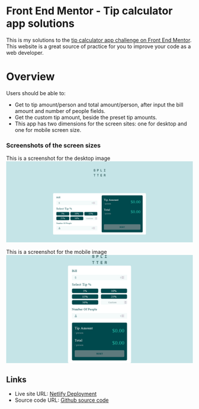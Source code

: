 # Front End Mentor - Tip calculator app solutions

This is my solutions to the [tip calculator app challenge on Front End Mentor](https://www.frontendmentor.io/challenges/tip-calculator-app-ugJNGbJUX). This website is a great source of practice for you to improve your code as a web developer.

# Overview

Users should be able to:

- Get to tip amount/person and total amount/person, after input the bill amount and number of people fields.
- Get the custom tip amount, beside the preset tip amounts.
- This app has two dimensions for the screen sites: one for desktop and one for mobile screen size.

### Screenshots of the screen sizes

This is a screenshot for the desktop image
![Desktop image](/images/desktop.png)

This is a screenshot for the mobile image
![Mobile image](/images/mobile.png)

## Links

- Live site URL: [Netlify Deployment](https://pensive-benz-61b7b0.netlify.app/)
- Source code URL: [Github source code](https://github.com/almonteestrella/tip-calculator)
